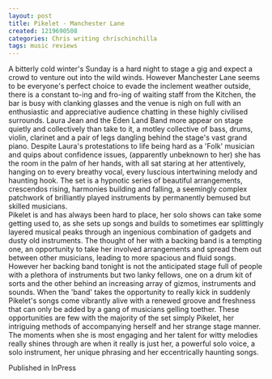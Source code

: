 ```yaml
---
layout: post
title: Pikelet - Manchester Lane
created: 1219690508
categories: Chris writing chrischinchilla
tags: music reviews
---
```


A bitterly cold winter's Sunday is a hard night to stage a gig and expect a crowd to venture out into the wild winds. However Manchester Lane seems to be everyone's perfect choice to evade the inclement weather outside, there is a constant to-ing and fro-ing of waiting staff from the Kitchen, the bar is busy with clanking glasses and the venue is nigh on full with an enthusiastic and appreciative audience chatting in these highly civilised surrounds. Laura Jean and the Eden Land Band more appear on stage quietly and collectively than take to it, a motley collective of bass, drums, violin, clarinet and a pair of legs dangling behind the stage's vast grand piano. Despite Laura's protestations to life being hard as a 'Folk' musician and quips about confidence issues, (apparently unbeknown to her) she has the room in the palm of her hands, with all sat staring at her attentively, hanging on to every breathy vocal, every luscious intertwining melody and haunting hook. The set is a hypnotic series of beautiful arrangements, crescendos rising, harmonies building and falling, a seemingly complex patchwork of brilliantly played instruments by permanently bemused but skilled musicians.<br>Pikelet is and has always been hard to place, her solo shows can take some getting used to, as she sets up songs and builds to sometimes ear splittingly layered musical peaks through an ingenious combination of gadgets and dusty old instruments. The thought of her with a backing band is a tempting one, an opportunity to take her involved arrangements and spread them out between other musicians, leading to more spacious and fluid songs. However her backing band tonight is not the anticipated stage full of people with a plethora of instruments but two lanky fellows, one on a drum kit of sorts and the other behind an increasing array of gizmos, instruments and sounds. When the 'band' takes the opportunity to really kick in suddenly Pikelet's songs come vibrantly alive with a renewed groove and freshness that can only be added by a gang of musicians gelling toether. These opportunities are few with the majority of the set simply Pikelet, her intriguing methods of accompanying herself and her strange stage manner. The moments when she is most engaging and her talent for witty melodies really shines through are when it really is just her, a powerful solo voice, a solo instrument, her unique phrasing and her eccentrically haunting songs.

Published in InPress
